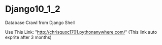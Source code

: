 # Django10_1_2
Database Crawl from Django Shell

Use This Link: "http://chrisquoc1701.pythonanywhere.com/" (This link auto exprite after 3 months)

